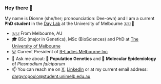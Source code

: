 ### Hey there 👋

My name is Dionne (she/her; pronounciation: Dee-own) and I am a current **PhD student** in the [Day Lab](https://biomedicalsciences.unimelb.edu.au/sbs-research-groups/microbiology-and-immunology-research-groups/day-laboratory-malaria-genomics,-epidemiology-and-control) at the University of Melbourne 🇦🇺🦘 

- 🇦🇺 From Melbourne, AU
- 🎓 BSc (major in Genetics), MSc (BioSciences) and PhD at [The University of Melbourne](https://www.unimelb.edu.au/)
- 💻 Current President of [R-Ladies Melbourne Inc](https://twitter.com/rladiesmelb)
- 💬 Ask me about: 🧬 **Population Genetics** and 🔎 **Molecular Epidemiology** of *Plasmodium falciparum* 
- 📫 You can reach me on [X](https://twitter.com/DionneArgy), [LinkedIn](https://www.linkedin.com/in/dionne-argyropoulos-47749b14b/) or at my current email address: dargyropoulo@student.unimelb.edu.au

<!--
**dionnecargy/dionnecargy** is a ✨ _special_ ✨ repository because its `README.md` (this file) appears on your GitHub profile.

Here are some ideas to get you started:

- 🔭 I’m currently working on ...
- 🌱 I’m currently learning ...
- 👯 I’m looking to collaborate on ...
- 🤔 I’m looking for help with ...
- 💬 Ask me about ...
- 📫 How to reach me: ...
- 😄 Pronouns: ...
- ⚡ Fun fact: ...
-->

